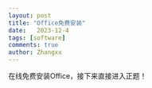 ```yaml
---
layout: post
title: "Office免费安装"
date:   2023-12-4
tags: [software]
comments: true
author: Zhangxx
---
```


在线免费安装Office，接下来直接进入正题！

<!-- more -->


